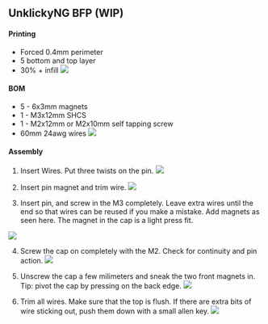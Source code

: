 ## UnklickyNG BFP (WIP)

#### Printing

* Forced 0.4mm perimeter
* 5 bottom and top layer 
* 30% + infill 
![](photos/0.png)

#### BOM 

* 5 - 6x3mm magnets
* 1 - M3x12mm SHCS 
* 1 - M2x12mm or M2x10mm self tapping screw 
* 60mm 24awg wires 
![](photos/1.HEIC)

#### Assembly

1. Insert Wires. Put three twists on the pin.
![](photos/2.HEIC)

2. Insert pin magnet and trim wire. 
![](photos/3.HEIC)

3. Insert pin, and screw in the M3 completely. Leave extra wires until the end so that wires can be reused if you make a mistake. Add magnets as seen here. The magnet in the cap is a light press fit.

![](photos/4.HEIC)

4. Screw the cap on completely with the M2. Check for continuity and pin action.
![](photos/5.HEIC)


5. Unscrew the cap a few milimeters and sneak the two front magnets in. Tip: pivot the cap by pressing on the back edge.
![](photos/6.HEIC)


6. Trim all wires. Make sure that the top is flush. If there are extra bits of wire sticking out, push them down with a small allen key.
![](photos/7.HEIC)